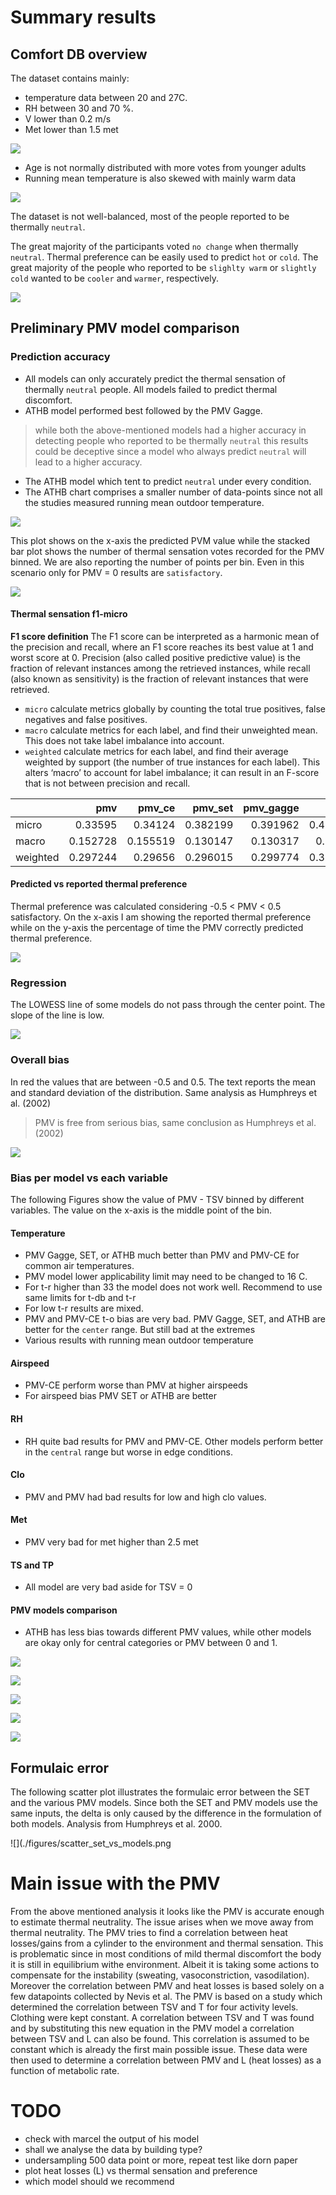 # Summary results

## Comfort DB overview

The dataset contains mainly:
* temperature data between 20 and 27C.
* RH between 30 and 70 %.
* V lower than 0.2 m/s
* Met lower than 1.5 met

![](./figures/dist_input_data.png)

* Age is not normally distributed with more votes from younger adults
* Running mean temperature is also skewed with mainly warm data

![](./figures/dist_other_data.png)

The dataset is not well-balanced, most of the people reported to be thermally `neutral`.

The great majority of the participants voted `no change` when thermally `neutral`. 
Thermal preference can be easily used to predict `hot` or `cold`.
The great majority of the people who reported to be `slighlty warm` or `slightly cold` wanted to be `cooler` and `warmer`, respectively.

![](./figures/bar_plot_tp_by_ts.png)

## Preliminary PMV model comparison

### Prediction accuracy
* All models can only accurately predict the thermal sensation of thermally `neutral` people.
All models failed to predict thermal discomfort.
* ATHB model performed best followed by the PMV Gagge.
> while both the above-mentioned models had a higher accuracy in detecting people who reported to be thermally `neutral` this results could be deceptive since a model who always predict `neutral` will lead to a higher accuracy. 

* The ATHB model which tent to predict `neutral` under every condition.
* The ATHB chart comprises a smaller number of data-points since not all the studies measured running mean outdoor temperature.

![](./figures/bar_stacked_model_accuracy.png)

This plot shows on the x-axis the predicted PVM value while the stacked bar plot shows the number of thermal sensation votes recorded for the PMV binned. We are also reporting the number of points per bin.
Even in this scenario only for PMV = 0 results are `satisfactory`.

![](./figures/bar_stacked_model_accuracy_model.png)

#### Thermal sensation f1-micro

**F1 score definition** The F1 score can be interpreted as a harmonic mean of the precision and recall, where an F1 score reaches its best value at 1 and worst score at 0.
Precision (also called positive predictive value) is the fraction of relevant instances among the retrieved instances, while recall (also known as sensitivity) is the fraction of relevant instances that were retrieved.
- `micro` calculate metrics globally by counting the total true positives, false negatives and false positives.
- `macro` calculate metrics for each label, and find their unweighted mean. This does not take label imbalance into account.
- `weighted` calculate metrics for each label, and find their average weighted by support (the number of true instances for each label). This alters ‘macro’ to account for label imbalance; it can result in an F-score that is not between precision and recall.

|          |      pmv |   pmv_ce |   pmv_set |   pmv_gagge |     athb |   pmv_toby |
|:---------|---------:|---------:|----------:|------------:|---------:|-----------:|
| micro    | 0.33595  | 0.34124  |  0.382199 |    0.391962 | 0.418915 |   0.375858 |
| macro    | 0.152728 | 0.155519 |  0.130147 |    0.130317 | 0.13544  |   0.17403  |
| weighted | 0.297244 | 0.29656  |  0.296015 |    0.299774 | 0.312856 |   0.312435 |

#### Predicted vs reported thermal preference
Thermal preference was calculated considering -0.5 < PMV < 0.5 satisfactory.
On the x-axis I am showing the reported thermal preference while on the y-axis the percentage of time the PMV correctly predicted thermal preference.

![](./figures/bar_stacked_model_accuracy_tp.png)

### Regression

The LOWESS line of some models do not pass through the center point.
The slope of the line is low.

![](./figures/bubble_models_vs_tsv.png)

### Overall bias

In red the values that are between -0.5 and 0.5. 
The text reports the mean and standard deviation of the distribution. 
Same analysis as Humphreys et al. (2002)

> PMV is free from serious bias, same conclusion as Humphreys et al. (2002)

![](./figures/hist_discrepancies.png)

### Bias per model vs each variable

The following Figures show the value of PMV - TSV binned by different variables.
The value on the x-axis is the middle point of the bin.

#### Temperature
* PMV Gagge, SET, or ATHB much better than PMV and PMV-CE for common air temperatures.
* PMV model lower applicability limit may need to be changed to 16 C.
* For t-r higher than 33 the model does not work well. Recommend to use same limits for t-db and t-r
* For low t-r results are mixed.
* PMV and PMV-CE t-o bias are very bad. PMV Gagge, SET, and ATHB are better for the `center` range. But still bad at the extremes
* Various results with running mean outdoor temperature

#### Airspeed
* PMV-CE perform worse than PMV at higher airspeeds
* For airspeed bias PMV SET or ATHB are better

#### RH
* RH quite bad results for PMV and PMV-CE. Other models perform better in the `central` range but worse in edge conditions.

#### Clo
* PMV and PMV had bad results for low and high clo values.

#### Met
* PMV very bad for met higher than 2.5 met

#### TS and TP
* All model are very bad aside for TSV = 0

#### PMV models comparison
* ATHB has less bias towards different PMV values, while other models are okay only for central categories or PMV between 0 and 1.

![](./figures/bias_pmv.png)

![](./figures/bias_pmv_ce.png)

![](./figures/bias_pmv_gagge.png)

![](./figures/bias_pmv_set.png)

![](./figures/bias_athb.png)

## Formulaic error

The following scatter plot illustrates the formulaic error between the SET and the various PMV models.
Since both the SET and PMV models use the same inputs, the delta is only caused by the difference in the formulation of both models.
Analysis from Humphreys et al. 2000.

![](./figures/scatter_set_vs_models.png

# Main issue with the PMV

From the above mentioned analysis it looks like the PMV is accurate enough to estimate thermal neutrality.
The issue arises when we move away from thermal neutrality.
The PMV tries to find a correlation between heat losses/gains from a cylinder to the environment and thermal sensation.
This is problematic since in most conditions of mild thermal discomfort the body it is still in equilibrium withe environment.
Albeit it is taking some actions to compensate for the instability (sweating, vasoconstriction, vasodilation).
Moreover the correlation between PMV and heat losses is based solely on a few datapoints collected by Nevis et al.
The PMV is based on a study which determined the correlation between TSV and T for four activity levels.
Clothing were kept constant.
A correlation between TSV and T was found and by substituting this new equation in the PMV model a correlation between TSV and L can also be found.
This correlation is assumed to be constant which is already the first main possible issue.
These data were then used to determine a correlation between PMV and L (heat losses) as a function of metabolic rate.

# TODO
* check with marcel the output of his model
* shall we analyse the data by building type?
* undersampling 500 data point or more, repeat test like dorn paper
* plot heat losses (L) vs thermal sensation and preference
* which model should we recommend
